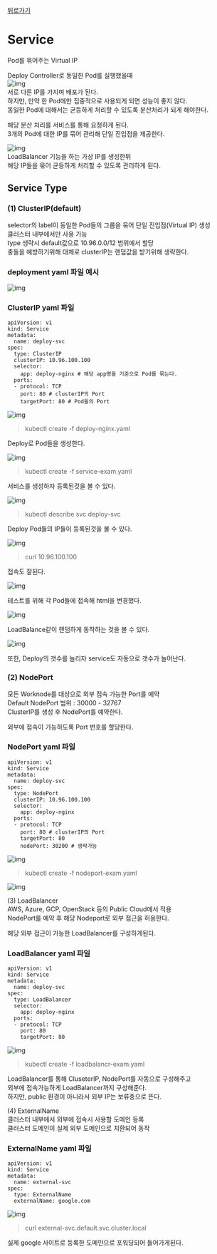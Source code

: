 [뒤로가기](../../README.md)<br>

# Service

Pod를 묶어주는 Virtual IP

Deploy Controller로 동일한 Pod를 실행했을때<br>
![img](../Img/k8s_service1.png)<br>
서로 다른 IP를 가지며 배포가 된다.<br>
하지만, 만약 한 Pod에만 집중적으로 사용되게 되면
성능이 좋지 않다.<br>
동일한 Pod에 대해서는 균등하게 처리할 수 있도록
분산처리가 되게 해야한다.<br>

해당 분산 처리를 서비스를 통해 요청하게 된다.<br>
3개의 Pod에 대한 IP를 묶어 관리해 단일 진입점을 제공한다.<br>

![img](../Img/k8s_service2.png)<br>
LoadBalancer 기능을 하는 가상 IP를 생성한뒤<br>
해당 IP들을 묶어 균등하게 처리할 수 있도록 관리하게 된다.

## Service Type

### (1) ClusterIP(default)

selector의 label이 동일한 Pod들의 그룹을 묶어
단일 진입점(Virtual IP) 생성<br>
클러스터 내부에서만 사용 가능<br>
type 생략시 default값으로 10.96.0.0/12 범위에서 할당<br>
충돌을 예방하기위해 대체로 clusterIP는 랜덤값을 받기위해 생략한다.<br>

### deployment yaml 파일 예시

![img](../Img/k8s_service3.png)<br>

### ClusterIP yaml 파일

```
apiVersion: v1
kind: Service
metadata:
  name: deploy-svc
spec:
  type: ClusterIP
  clusterIP: 10.96.100.100
  selector:
    app: deploy-nginx # 해당 app명을 기준으로 Pod를 묶는다.
  ports:
  - protocol: TCP
    port: 80 # clusterIP의 Port
    targetPort: 80 # Pod들의 Port
```

![img](../Img/k8s_service4.png)<br>

> kubectl create -f deploy-nginx.yaml

Deploy로 Pod들을 생성한다.

![img](../Img/k8s_service5.png)<br>

> kubectl create -f service-exam.yaml

서비스를 생성하자 등록된것을 볼 수 있다.

![img](../Img/k8s_service6.png)<br>

> kubectl describe svc deploy-svc

Deploy Pod들의 IP들이 등록된것을 볼 수 있다.

![img](../Img/k8s_service7.png)<br>

> curl 10.96.100.100

접속도 잘된다.<br>

![img](../Img/k8s_service8.png)<br>

테스트를 위해 각 Pod들에 접속해 html을 변경했다.<br>

![img](../Img/k8s_service9.png)<br>

LoadBalance같이 랜덤하게 동작하는 것을 볼 수 있다.<br>

![img](../Img/k8s_service10.png)<br>

또한, Deploy의 갯수를 늘리자 service도 자동으로 갯수가 늘어난다.<br>

### (2) NodePort

모든 Worknode를 대상으로 외부 접속 가능한 Port를 예약<br>
Default NodePort 범위 : 30000 - 32767<br>
ClusterIP를 생성 후 NodePort를 예약한다.<br>

외부에 접속이 가능하도록 Port 번호를 할당한다.

### NodePort yaml 파일

```
apiVersion: v1
kind: Service
metadata:
  name: deploy-svc
spec:
  type: NodePort
  clusterIP: 10.96.100.100
  selector:
    app: deploy-nginx
  ports:
  - protocol: TCP
    port: 80 # clusterIP의 Port
    targetPort: 80
    nodePort: 30200 # 생략가능
```

![img](../Img/k8s_service11.png)<br>

> kubectl create -f nodeport-exam.yaml

![img](../Img/k8s_service12.png)<br>

(3) LoadBalancer<br>
AWS, Azure, GCP, OpenStack 등의 Public Cloud에서 적용<br>
NodePort를 예약 후 해당 Nodeport로 외부 접근을 허용한다.<br>

해당 외부 접근이 가능한 LoadBalancer를 구성하게된다.<br>

### LoadBalancer yaml 파일

```
apiVersion: v1
kind: Service
metadata:
  name: deploy-svc
spec:
  type: LoadBalancer
  selector:
    app: deploy-nginx
  ports:
  - protocol: TCP
    port: 80
    targetPort: 80
```

![img](../Img/k8s_service13.png)<br>

> kubectl create -f loadbalancr-exam.yaml

LoadBalancer를 통해 CluseterIP, NodePort를 자동으로 구성해주고<br> 외부에 접속가능하게 LoadBalancer까지 구성해준다.<br>
하지만, public 환경이 아니라서 외부 IP는 보류중으로 뜬다.<br>

(4) ExternalName<br>
클러스터 내부에서 외부에 접속시 사용할 도메인 등록<br>
클러스터 도메인이 실제 외부 도메인으로 치환되어 동작<br>

### ExternalName yaml 파일

```
apiVersion: v1
kind: Service
metadata:
  name: external-svc
spec:
  type: ExternalName
  externalName: google.com
```

![img](../Img/k8s_service14.png)<br>

> curl external-svc.default.svc.cluster.local

실제 google 사이트로 등록한 도메인으로 포워딩되어 들어가게된다.<br>
